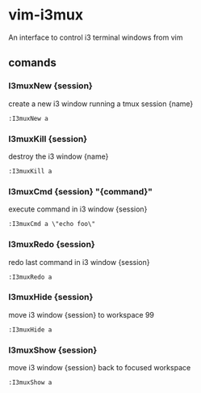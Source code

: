 
# vim-i3mux

An interface to control i3 terminal windows from vim

## comands

### I3muxNew {session}
create a new i3 window running a tmux session {name}
```
:I3muxNew a
```


### I3muxKill {session}
destroy the i3 window {name}
```
:I3muxKill a
```

### I3muxCmd {session} \"{command}\"
execute command in i3 window {session}
```
:I3muxCmd a \"echo foo\"
```

### I3muxRedo {session}
redo last command in i3 window {session}
```
:I3muxRedo a
```

### I3muxHide {session}
move i3 window {session} to workspace 99
```
:I3muxHide a
```

### I3muxShow {session}
move i3 window {session} back to focused workspace
```
:I3muxShow a
```

